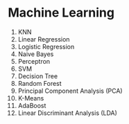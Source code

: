 # Machine Learning

1. KNN
2. Linear Regression
3. Logistic Regression
4. Naive Bayes
5. Perceptron
6. SVM
7. Decision Tree
8. Random Forest
9. Principal Component Analysis (PCA)
10. K-Means
11. AdaBoost
12. Linear Discriminant Analysis (LDA)
